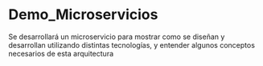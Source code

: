 # Demo_Microservicios
Se desarrollará un microservicio para mostrar como se diseñan y desarrollan utilizando distintas tecnologías, y entender algunos conceptos necesarios de esta arquitectura
